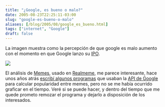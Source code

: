 ```yaml
---
title: "¿Google, es bueno o malo?"
date: 2005-08-23T22:25:11-03:00
slug: "google-es-bueno-o-malo"
aliases: [/blog/2005/08/google_es_bueno.html]
tags: ["internet", "Google"]
draft: false
---
```


La imagen muestra como la percepción de que google es malo aumento con
el momento en que Google lanzo su
[IPO](http://en.wikipedia.org/wiki/IPO).

[![](https://www.realmeme.com/Main/evilindex/corporations/googleDejanews.png)](http://www.realmeme.com/Main/evilindex/index.jsp)

El análisis de [Memes](http://es.wikipedia.org/wiki/Meme), usado en
[Realmeme](http://www.realmeme.com/Main/miner.jsp), me parece
interesante, hace unos años atrás 
[escribí algunos programas](http://groups.google.com/group/google.public.web-apis/search?group=google.public.web-apis&q=eduardo+diaz&qt_g=1)
que usaban la [API de Google](http://www.google.com/apis/) para calcular
popularidad entre memes, pero no se me había ocurrido graficar en el
tiempo. Veré si se puede hacer, y dentro del tiempo que me quede prometo
remozar el programa y dejarlo a disposición de los interesados.
